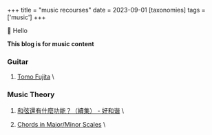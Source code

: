 +++
title = "music recourses"
date = 2023-09-01
[taxonomies]
tags = ['music']
+++

👋 Hello

**This blog is for music content**

### Guitar
1. [Tomo Fujita](https://tomovhxtv.vhx.tv/browse) \
   

### Music Theory
1. [和弦還有什麼功能？（續集） - 好和谐](https://www.youtube.com/watch?v=1USZt8fx82U) \

2. [Chords in Major/Minor Scales](../scale-chords/) \

